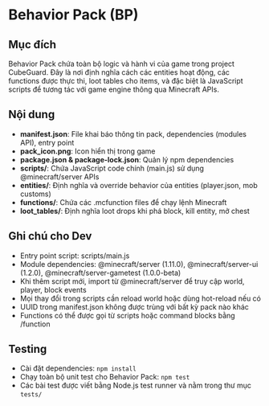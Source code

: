 # Behavior Pack (BP)

## Mục đích
Behavior Pack chứa toàn bộ logic và hành vi của game trong project CubeGuard. Đây là nơi định nghĩa cách các entities hoạt động, các functions được thực thi, loot tables cho items, và đặc biệt là JavaScript scripts để tương tác với game engine thông qua Minecraft APIs.

## Nội dung
- **manifest.json**: File khai báo thông tin pack, dependencies (modules API), entry point
- **pack_icon.png**: Icon hiển thị trong game
- **package.json & package-lock.json**: Quản lý npm dependencies
- **scripts/**: Chứa JavaScript code chính (main.js) sử dụng @minecraft/server APIs
- **entities/**: Định nghĩa và override behavior của entities (player.json, mob customs)
- **functions/**: Chứa các .mcfunction files để chạy lệnh Minecraft
- **loot_tables/**: Định nghĩa loot drops khi phá block, kill entity, mở chest

## Ghi chú cho Dev
- Entry point script: scripts/main.js
- Module dependencies: @minecraft/server (1.11.0), @minecraft/server-ui (1.2.0), @minecraft/server-gametest (1.0.0-beta)
- Khi thêm script mới, import từ @minecraft/server để truy cập world, player, block events
- Mọi thay đổi trong scripts cần reload world hoặc dùng hot-reload nếu có
- UUID trong manifest.json không được trùng với bất kỳ pack nào khác
- Functions có thể được gọi từ scripts hoặc command blocks bằng /function

## Testing
- Cài đặt dependencies: `npm install`
- Chạy toàn bộ unit test cho Behavior Pack: `npm test`
- Các bài test được viết bằng Node.js test runner và nằm trong thư mục `tests/`
